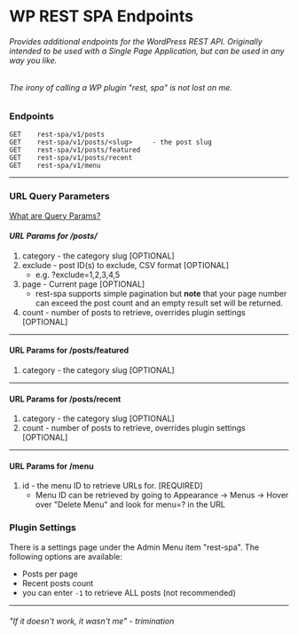 # WP REST SPA Endpoints

###### Provides additional endpoints for the WordPress REST API. Originally intended to be used with a Single Page Application, but can be used in any way you like. 

###### _The irony of calling a WP plugin "rest, spa" is not lost on me._

### Endpoints

```
GET    rest-spa/v1/posts
GET    rest-spa/v1/posts/<slug>     - the post slug
GET    rest-spa/v1/posts/featured
GET    rest-spa/v1/posts/recent
GET    rest-spa/v1/menu
```

---

### URL Query Parameters
[What are Query Params?](https://en.wikipedia.org/wiki/Query_string)

#### _URL Params for /posts/_

1. category - the category slug [OPTIONAL]
2. exclude - post ID(s) to exclude, CSV format [OPTIONAL]
    - e.g. ?exclude=1,2,3,4,5
3. page - Current page [OPTIONAL]
    - rest-spa supports simple pagination but **note** that your page number can exceed the post count and an empty
      result set will be returned.
4. count - number of posts to retrieve, overrides plugin settings [OPTIONAL]
---
#### URL Params for /posts/featured

1. category - the category slug [OPTIONAL]

---
#### URL Params for /posts/recent

1. category - the category slug [OPTIONAL]
2. count - number of posts to retrieve, overrides plugin settings [OPTIONAL]

---
#### URL Params for /menu

1. id - the menu ID to retrieve URLs for. [REQUIRED]
    - Menu ID can be retrieved by 
going to Appearance -> Menus -> Hover over "Delete Menu" and look for menu=? in the URL


### Plugin Settings

There is a settings page under the Admin Menu item "rest-spa".
The following options are available:

- Posts per page
- Recent posts count
- you can enter `-1` to retrieve ALL posts (not recommended)

---
###### "If it doesn't work, it wasn't me" - _trimination_

